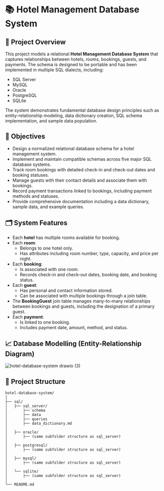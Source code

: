# 📚 Hotel Management Database System

## 📌 Project Overview

This project models a relational **Hotel Management Database System** that captures relationships between hotels, rooms, bookings, guests, and payments. The schema is designed to be portable and has been implemented in multiple SQL dialects, including:

- SQL Server  
- MySQL  
- Oracle  
- PostgreSQL  
- SQLite  

The system demonstrates fundamental database design principles such as entity-relationship modeling, data dictionary creation, SQL schema implementation, and sample data population.

## 🎯 Objectives

- Design a normalized relational database schema for a hotel management system.  
- Implement and maintain compatible schemas across five major SQL database systems.  
- Track room bookings with detailed check-in and check-out dates and booking statuses.  
- Manage guests with their contact details and associate them with bookings.  
- Record payment transactions linked to bookings, including payment methods and statuses.  
- Provide comprehensive documentation including a data dictionary, sample data, and example queries.  

## 🗂️ System Features

- Each **hotel** has multiple rooms available for booking.  
- Each **room**:  
  - Belongs to one hotel only.  
  - Has attributes including room number, type, capacity, and price per night.  
- Each **booking**:  
  - Is associated with one room.  
  - Records check-in and check-out dates, booking date, and booking status.  
- Each **guest**:  
  - Has personal and contact information stored.  
  - Can be associated with multiple bookings through a join table.  
- The **BookingGuest** join table manages many-to-many relationships between bookings and guests, including the designation of a primary guest.  
- Each **payment**:  
  - Is linked to one booking.  
  - Includes payment date, amount, method, and status.  

## 📈 Database Modelling (Entity-Relationship Diagram)
![hotel-database-system drawio (3)](https://github.com/user-attachments/assets/33d09f19-1ca5-481b-b789-aa8dc83eea8b)
  

## 📁 Project Structure

```plaintext
hotel-database-system/
│
├── sql/
│   ├── sql_server/
│       ├── schema
│       ├── data
│       ├── queries
│       ├── data_dictionary.md
│ 
│   ├── oracle/
│       ├── (same subfolder structure as sql_server)
│ 
│   ├── postgresql/
│       ├── (same subfolder structure as sql_server)
│ 
│   ├── mysql/
│       ├── (same subfolder structure as sql_server)
│ 
│   └── sqlite/
│       ├── (same subfolder structure as sql_server)
│
└── README.md
